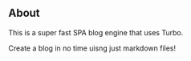 ## About

This is a super fast SPA blog engine that uses Turbo.

Create a blog in no time uisng just markdown files!